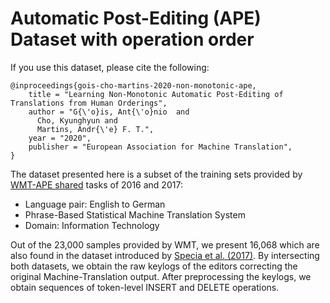 # Automatic Post-Editing (APE) Dataset with operation order

If you use this dataset, please cite the following:
```
@inproceedings{gois-cho-martins-2020-non-monotonic-ape,
    title = "Learning Non-Monotonic Automatic Post-Editing of Translations from Human Orderings",
    author = "G{\'o}is, Ant{\'o}nio  and
      Cho, Kyunghyun and
      Martins, Andr{\'e} F. T.",
    year = "2020",
    publisher = "European Association for Machine Translation",
}
```

The dataset presented here is a subset of the training sets provided by [WMT-APE shared](http://www.statmt.org/wmt18/ape-task.html) tasks of 2016 and 2017:
- Language pair: English to German
- Phrase-Based Statistical Machine Translation System
- Domain: Information Technology

Out of the 23,000 samples provided by WMT, we present 16,068 which are also found in the dataset introduced by [Specia et al. (2017)](https://cris.fbk.eu/retrieve/handle/11582/313118/21555/specia_et_al_2017_translation_quality_and_productivity.pdf). By intersecting both datasets, we obtain the raw keylogs of the editors correcting the original Machine-Translation output. After preprocessing the keylogs, we obtain sequences of token-level INSERT and DELETE operations.

